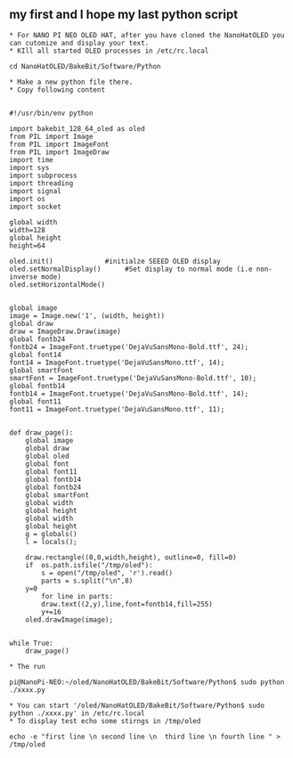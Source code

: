 ## my first and I hope my last python script 

    * For NANO PI NEO OLED HAT, after you have cloned the NanoHatOLED you can cutomize and display your text.
    * KIll all started OLED processes in /etc/rc.local

```
cd NanoHatOLED/BakeBit/Software/Python

```
    * Make a new python file there.
    * Copy following content

```

#!/usr/bin/env python

import bakebit_128_64_oled as oled
from PIL import Image
from PIL import ImageFont
from PIL import ImageDraw
import time
import sys
import subprocess
import threading
import signal
import os
import socket

global width
width=128
global height
height=64

oled.init()  			#initialze SEEED OLED display
oled.setNormalDisplay()      #Set display to normal mode (i.e non-inverse mode)
oled.setHorizontalMode()


global image
image = Image.new('1', (width, height))
global draw
draw = ImageDraw.Draw(image)
global fontb24
fontb24 = ImageFont.truetype('DejaVuSansMono-Bold.ttf', 24);
global font14 
font14 = ImageFont.truetype('DejaVuSansMono.ttf', 14);
global smartFont
smartFont = ImageFont.truetype('DejaVuSansMono-Bold.ttf', 10);
global fontb14
fontb14 = ImageFont.truetype('DejaVuSansMono-Bold.ttf', 14);
global font11
font11 = ImageFont.truetype('DejaVuSansMono.ttf', 11);


def draw_page():
    global image
    global draw
    global oled
    global font
    global font11
    global fontb14
    global fontb24
    global smartFont
    global width
    global height
    global width
    global height
    g = globals()
    l = locals();

    draw.rectangle((0,0,width,height), outline=0, fill=0)
    if  os.path.isfile("/tmp/oled"):
        s = open("/tmp/oled", 'r').read()
        parts = s.split("\n",8)
	y=0
        for line in parts:
	    draw.text((2,y),line,font=fontb14,fill=255)
	    y+=16
    oled.drawImage(image);


while True:
    draw_page()
```

    * The run
    
```
pi@NanoPi-NEO:~/oled/NanoHatOLED/BakeBit/Software/Python$ sudo python ./xxxx.py

```
    * You can start '/oled/NanoHatOLED/BakeBit/Software/Python$ sudo python ./xxxx.py' in /etc/rc.local
    * To display test echo some stirngs in /tmp/oled
    
```    
echo -e "first line \n second line \n  third line \n fourth line " > /tmp/oled
```
